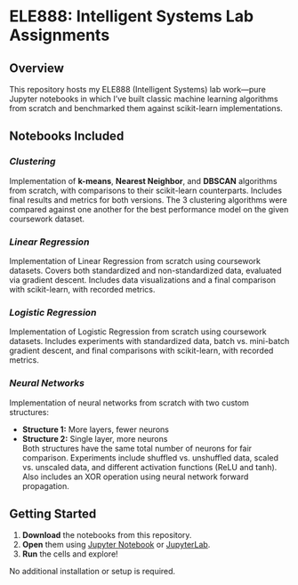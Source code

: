 # **ELE888: Intelligent Systems Lab Assignments**
## Overview
This repository hosts my ELE888 (Intelligent Systems) lab work—pure Jupyter notebooks in which I’ve built classic machine learning algorithms from scratch and benchmarked them against scikit-learn implementations.

## Notebooks Included

### *Clustering*
Implementation of **k-means**, **Nearest Neighbor**, and **DBSCAN** algorithms from scratch, with comparisons to their scikit-learn counterparts. Includes final results and metrics for both versions. The 3 clustering algorithms were compared against one another for the best performance model on the given coursework dataset.

### *Linear Regression*
Implementation of Linear Regression from scratch using coursework datasets. Covers both standardized and non-standardized data, evaluated via gradient descent. Includes data visualizations and a final comparison with scikit-learn, with recorded metrics.

### *Logistic Regression*
Implementation of Logistic Regression from scratch using coursework datasets. Includes experiments with standardized data, batch vs. mini-batch gradient descent, and final comparisons with scikit-learn, with recorded metrics.

### *Neural Networks*
Implementation of neural networks from scratch with two custom structures:  
- **Structure 1:** More layers, fewer neurons  
- **Structure 2:** Single layer, more neurons  
Both structures have the same total number of neurons for fair comparison. Experiments include shuffled vs. unshuffled data, scaled vs. unscaled data, and different activation functions (ReLU and tanh). Also includes an XOR operation using neural network forward propagation.

## Getting Started

1. **Download** the notebooks from this repository.
2. **Open** them using [Jupyter Notebook](https://jupyter.org/) or [JupyterLab](https://jupyter.org/).
3. **Run** the cells and explore!

No additional installation or setup is required.


